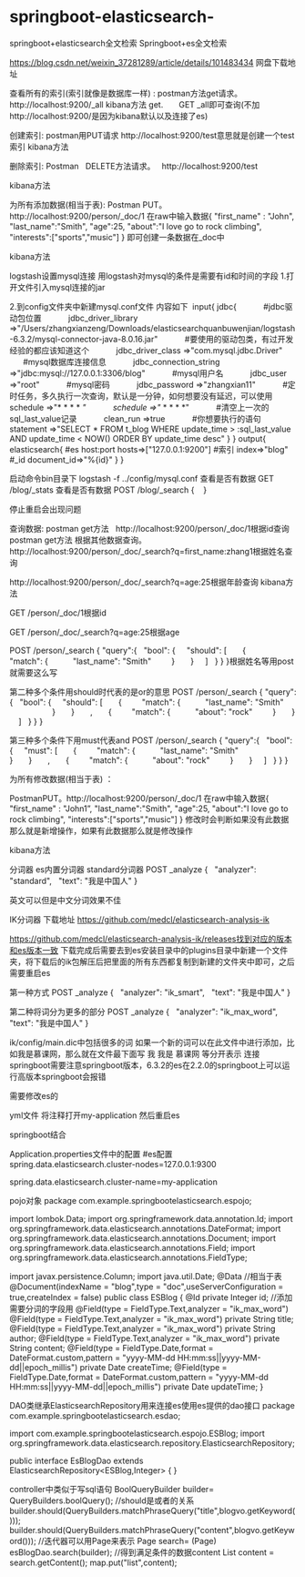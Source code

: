 # springboot-elasticsearch-
springboot+elasticsearch全文检索
            Springboot+es全文检索

https://blog.csdn.net/weixin_37281289/article/details/101483434
网盘下载地址


查看所有的索引(索引就像是数据库一样) :
postman方法get请求。http://localhost:9200/_all
kibana方法 get.       GET _all即可查询(不加http://localhost:9200/是因为kibana默认以及连接了es)





创建索引:
postman用PUT请求 http://localhost:9200/test意思就是创建一个test索引
kibana方法

删除索引:
Postman   DELETE方法请求。   http://localhost:9200/test

kibana方法





为所有添加数据(相当于表):
Postman PUT。http://localhost:9200/person/_doc/1
在raw中输入数据{
"first_name" : "John",
"last_name":"Smith",
"age":25,
"about":"I love go to rock climbing",
"interests":["sports","music"]
}
即可创建一条数据在_doc中

kibana方法


logstash设置mysql连接
用logstash对mysql的条件是需要有id和时间的字段
1.打开文件引入mysql连接的jar


2.到config文件夹中新建mysql.conf文件
内容如下 
input{
jdbc{
           #jdbc驱动包位置
           jdbc_driver_library =>"/Users/zhangxianzeng/Downloads/elasticsearchquanbuwenjian/logstash-6.3.2/mysql-connector-java-8.0.16.jar"
           #要使用的驱动包类，有过开发经验的都应该知道这个
           jdbc_driver_class =>"com.mysql.jdbc.Driver"
           #mysql数据库连接信息
           jdbc_connection_string =>"jdbc:mysql://127.0.0.1:3306/blog"
           #mysql用户名
           jdbc_user =>"root"
           #mysql密码
           jdbc_password =>"zhangxian11"
           #定时任务，多久执行一次查询，默认是一分钟，如何想要没有延迟，可以使用schedule =>"* * * * *"
           schedule =>"* * * * *"
           #清空上一次的sql_last_value记录
           clean_run =>true
           #你想要执行的语句
           statement =>"SELECT * FROM t_blog WHERE update_time > :sql_last_value AND update_time < NOW() ORDER BY update_time desc"
}
}
output{
elasticsearch{
#es host:port
hosts=>["127.0.0.1:9200"]
#索引
index=>"blog"
#_id
document_id=>"%{id}"
}
}


启动命令bin目录下 logstash -f ../config/mysql.conf
查看是否有数据
GET /blog/_stats
查看是否有数据
POST /blog/_search
{
  
}

停止重启会出现问题





查询数据:
postman get方法   http://localhost:9200/person/_doc/1根据id查询
postman get方法 根据其他数据查询。http://localhost:9200/person/_doc/_search?q=first_name:zhang1根据姓名查询

http://localhost:9200/person/_doc/_search?q=age:25根据年龄查询
kibana方法

GET /person/_doc/1根据id

GET /person/_doc/_search?q=age:25根据age

POST /person/_search
{
"query":{
  "bool": {
    "should": [
      {
        "match": {
          "last_name": "Smith"
        }
      }
    ]
  }
}
}根据姓名等用post就需要这么写

第二种多个条件用should时代表的是or的意思
POST /person/_search
{
"query":{
  "bool": {
    "should": [
      {
        "match": {
          "last_name": "Smith"
        
        
      }
      }
      ,
      {
        "match": {
          "about": "rock"
        }
      }
    ]
  }
}
}


第三种多个条件下用must代表and
POST /person/_search
{
"query":{
  "bool": {
    "must": [
      {
        "match": {
          "last_name": "Smith"
        
        
      }
      }
      ,
      {
        "match": {
          "about": "rock"
        }
      }
    ]
  }
}
}






为所有修改数据(相当于表) ：

PostmanPUT。http://localhost:9200/person/_doc/1
在raw中输入数据{
"first_name" : "John1”,
"last_name":"Smith",
"age":25,
"about":"I love go to rock climbing",
"interests":["sports","music"]
}
修改时会判断如果没有此数据那么就是新增操作，如果有此数据那么就是修改操作

kibana方法







分词器
es内置分词器
standard分词器
POST _analyze
{
  "analyzer": "standard",
  "text": "我是中国人"
}

英文可以但是中文分词效果不佳


IK分词器
下载地址 https://github.com/medcl/elasticsearch-analysis-ik

https://github.com/medcl/elasticsearch-analysis-ik/releases找到对应的版本和es版本一致
下载完成后需要去到es安装目录中的plugins目录中新建一个文件夹，将下载后的ik包解压后把里面的所有东西都复制到新建的文件夹中即可，之后需要重启es

第一种方式
POST _analyze
{
  "analyzer": "ik_smart",
  "text": "我是中国人"
}

第二种将词分为更多的部分
POST _analyze
{
  "analyzer": "ik_max_word",
  "text": "我是中国人"
}


ik/config/main.dic中包括很多的词
如果一个新的词可以在此文件中进行添加，比如我是慕课网，那么就在文件最下面写
我 我是 慕课网 等分开表示
连接springboot需要注意springboot版本，6.3.2的es在2.2.0的springboot上可以运行高版本springboot会报错

需要修改es的

yml文件
将注释打开my-application
然后重启es




springboot结合

Application.properties文件中的配置
#es配置
spring.data.elasticsearch.cluster-nodes=127.0.0.1:9300

spring.data.elasticsearch.cluster-name=my-application


pojo对象
package com.example.springbootelasticsearch.espojo;

import lombok.Data;
import org.springframework.data.annotation.Id;
import org.springframework.data.elasticsearch.annotations.DateFormat;
import org.springframework.data.elasticsearch.annotations.Document;
import org.springframework.data.elasticsearch.annotations.Field;
import org.springframework.data.elasticsearch.annotations.FieldType;

import javax.persistence.Column;
import java.util.Date;
@Data
//相当于表
@Document(indexName = "blog",type = "doc",useServerConfiguration = true,createIndex = false)
public class ESBlog {
    @Id
    private Integer id;
    //添加需要分词的字段用 @Field(type = FieldType.Text,analyzer = "ik_max_word")
    @Field(type = FieldType.Text,analyzer = "ik_max_word")
    private String title;
    @Field(type = FieldType.Text,analyzer = "ik_max_word")
    private String author;
    @Field(type = FieldType.Text,analyzer = "ik_max_word")
    private  String content;
    @Field(type = FieldType.Date,format = DateFormat.custom,pattern = "yyyy-MM-dd HH:mm:ss||yyyy-MM-dd||epoch_millis")
    private Date createTime;
    @Field(type = FieldType.Date,format = DateFormat.custom,pattern = "yyyy-MM-dd HH:mm:ss||yyyy-MM-dd||epoch_millis")
    private  Date updateTime;
}

DAO类继承ElasticsearchRepository用来连接es使用es提供的dao接口
package com.example.springbootelasticsearch.esdao;

import com.example.springbootelasticsearch.espojo.ESBlog;
import org.springframework.data.elasticsearch.repository.ElasticsearchRepository;

public interface EsBlogDao extends ElasticsearchRepository<ESBlog,Integer> {
}



controller中类似于写sql语句
BoolQueryBuilder builder= QueryBuilders.boolQuery();
//should是或者的关系
builder.should(QueryBuilders.matchPhraseQuery("title",blogvo.getKeyword()));
builder.should(QueryBuilders.matchPhraseQuery("content",blogvo.getKeyword()));
//迭代器可以用Page<ESBlog>来表示
Page<ESBlog> search= (Page<ESBlog>) esBlogDao.search(builder);
//得到满足条件的数据content 
List<ESBlog> content = search.getContent();
map.put("list",content);

